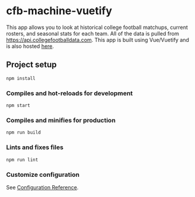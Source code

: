 # cfb-machine-vuetify
This app allows you to look at historical college football matchups, current rosters, and seasonal stats for each team. All of the data is pulled from https://api.collegefootballdata.com. This app is built using Vue/Vuetify and is also hosted [here](https://cfb-machine.andydavisson.com).

## Project setup
```
npm install
```

### Compiles and hot-reloads for development
```
npm start
```

### Compiles and minifies for production
```
npm run build
```

### Lints and fixes files
```
npm run lint
```

### Customize configuration
See [Configuration Reference](https://cli.vuejs.org/config/).
